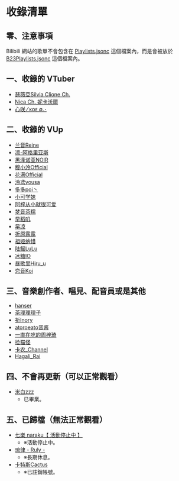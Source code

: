 # 收錄清單

## 零、注意事項

Bilibili 網站的歌單不會包含在 [Playlists.jsonc](/Playlists.jsonc) 這個檔案內，而是會被放於 [B23Playlists.jsonc](/B23Playlists.jsonc) 這個檔案內。

## 一、收錄的 VTuber

- [瑟薇亞Silvia Clione Ch.](https://www.youtube.com/@silviaclionech.3056)
- [Nica Ch. 妮卡沃爾](https://www.youtube.com/@NicaCh)
- [心咲 ⁄ ᴋᴏᴇ ∅.･ ](https://www.youtube.com/@koe__zzz)

## 二、收錄的 VUp

- [兰音Reine](https://space.bilibili.com/698029620)
- [凛-阿格里亚斯](https://space.bilibili.com/2650919)
- [黑泽诺亚NOIR](https://space.bilibili.com/922573)
- [穆小泠Official](https://space.bilibili.com/43272050)
- [花满Official](https://space.bilibili.com/690804827)
- [泠鸢yousa](https://space.bilibili.com/282994)
- [多多poi丶](https://space.bilibili.com/11253297)
- [小可学妹](https://space.bilibili.com/14387072)
- [阿梓从小就很可爱](https://space.bilibili.com/7706705)
- [梦音茶糯](https://space.bilibili.com/140378)
- [早稻叽](https://space.bilibili.com/1950658)
- [早凉](https://space.bilibili.com/518817)
- [折原露露](https://space.bilibili.com/631070414)
- [祖娅纳惜](https://space.bilibili.com/3046429)
- [陆鳐LuLu](https://space.bilibili.com/1856528671)
- [冰糖IO](https://space.bilibili.com/198297)
- [昼歌里Hiru_u](https://space.bilibili.com/3494380161730626)
- [恋音Koi](https://space.bilibili.com/4067807)

## 三、音樂創作者、唱見、配音員或是其他

- [hanser](https://space.bilibili.com/11073)
- [茶理理理子](https://space.bilibili.com/684169)
- [祈Inory](https://space.bilibili.com/234782)
- [atoroeato音酱](https://space.bilibili.com/2677744)
- [一直在吃的周梓琦](https://space.bilibili.com/20473341)
- [捡猫怪](https://space.bilibili.com/591402619)
- [卡农_Channel](https://space.bilibili.com/835644)
- [Hagali_Rai](https://space.bilibili.com/1193071875)

## 四、不會再更新（可以正常觀看）

- [米白zzz](https://space.bilibili.com/5005968)
  - 已畢業。

## 五、已歸檔（無法正常觀看）

- [七楽 naraku【 活動停止中 】](https://www.youtube.com/@naraku.tensai)
  - ※活動停止中。
- [琉律 - Ruly -](https://www.youtube.com/@Ruly)
  - ※長期休息。
- [卡特斯Cactus](https://space.bilibili.com/1482911817)
  - ※已註銷帳號。